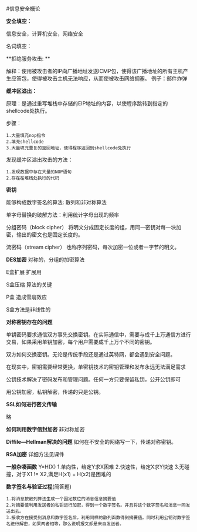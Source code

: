 #信息安全概论

**安全填空：**

信息安全，计算机安全，网络安全


名词填空：

**拒绝服务攻击:	**

解释：使用被攻击者的IP向广播地址发送ICMP包，使得该广播地址的所有主机产生应答包，使得被攻击主机无法响应，从而使被攻击网络拥塞。
例子：邮件炸弹


**缓冲区溢出：**

原理：是通过重写堆栈中存储的EIP地址的内容，以使程序跳转到指定的shellcode处执行。

步骤：

	1.大量填充nop指令
	2.填充shellcode
	3.大量填充重复的返回地址，使得程序返回到shellcode处执行

发现缓冲区溢出攻击的方法：

	1.发现数据中存在大量的NOP语句
	2.存在在堆栈处执行的代码


**密钥**

能够构成数字签名的算法:
散列和非对称算法

单字母替换的破解方法：利用统计字母出现的频率

分组密码（block cipher）
将明文分成固定长度的组，用同一密钥对每一块加密，输出的密文也是固定长度的。

流密码（stream cipher）
也称序列密码，每次加密一位或者一字节的明文。

**DES加密**
对称的，分组的加密算法

E盒扩展  扩展用

S盒压缩 	算法的关键

P盒 		造成雪崩效应

S盒方法是非线性的

**对称密钥存在的问题**

单钥密码要求通信双方事先交换密钥。在实际通信中，需要与成千上万通信方进行交易，如果采用单钥加密，每个用户需要成千上万个不同的密钥。

双方如何交换密钥。无论是传统手段还是通过英特网，都会遇到安全问题。

在现实中，密钥需要经常更换，单密钥技术的密钥管理和发布永远无法满足需求

公钥技术解决了密码发布和管理问题。任何一方只要保留私钥，公开公钥即可

用公钥加密，私钥解密，传递的只是公钥。

**SSL如何进行密文传输**

略

**如何利用数字信封加密**
非对称加密

**Diffile—Hellman解决的问题**
如何在不安全的网络写一下，传递对称密钥。

**RSA加密**
详细方法见课件

**一般杂凑函数**
Y=H(X)
	1.单向性，给定Y求X困难
	2.快速性，给定X求Y快速
	3.无碰撞，对于X1 != X2,满足H(x1) = H(x2)是困难的

**数字签名与验证过程**(简答题)

	1.将消息按散列算法生成一个固定数位的消息信息摘要值
	2.对摘要值利用发送者的私钥进行加密，得到一个数字签名。并且将这个数字签名和消息一同发送出去。
	3.接收方在接受到消息和数字签名后，利用同样的散列函数得到摘要值。同时利用公钥对数字签名进行解密，如果两者相等，那么说明报文却是来自发送者。
	


